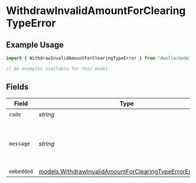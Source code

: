 # WithdrawInvalidAmountForClearingTypeError

## Example Usage

```typescript
import { WithdrawInvalidAmountForClearingTypeError } from "dwolla/models/errors";

// No examples available for this model
```

## Fields

| Field                                                                                                                         | Type                                                                                                                          | Required                                                                                                                      | Description                                                                                                                   | Example                                                                                                                       |
| ----------------------------------------------------------------------------------------------------------------------------- | ----------------------------------------------------------------------------------------------------------------------------- | ----------------------------------------------------------------------------------------------------------------------------- | ----------------------------------------------------------------------------------------------------------------------------- | ----------------------------------------------------------------------------------------------------------------------------- |
| `code`                                                                                                                        | *string*                                                                                                                      | :heavy_check_mark:                                                                                                            | N/A                                                                                                                           | ValidationError                                                                                                               |
| `message`                                                                                                                     | *string*                                                                                                                      | :heavy_check_mark:                                                                                                            | N/A                                                                                                                           | Validation error(s) present. See embedded errors list for more details.                                                       |
| `embedded`                                                                                                                    | [models.WithdrawInvalidAmountForClearingTypeErrorEmbedded](../../models/withdrawinvalidamountforclearingtypeerrorembedded.md) | :heavy_minus_sign:                                                                                                            | N/A                                                                                                                           |                                                                                                                               |